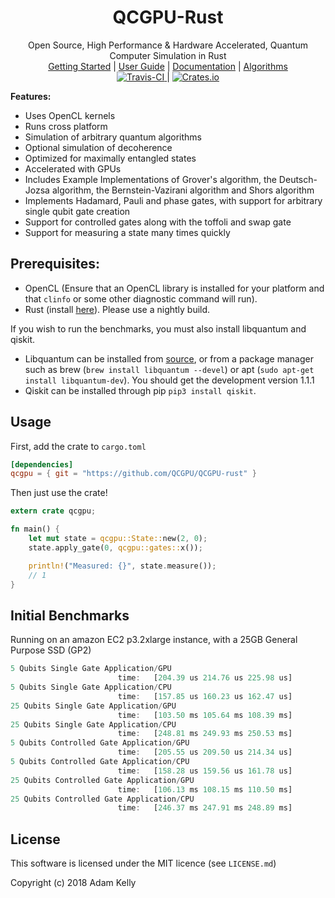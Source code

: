 <h1 align="center">QCGPU-Rust</h1>
<div align="center">Open Source, High Performance & Hardware Accelerated, Quantum Computer Simulation in Rust</div>

<div align="center">
	<a href="https://qcgpu.github.io/qcgpu-rust/book/getting-started.html">Getting Started</a>
    |
    <a href="https://qcgpu.github.io/qcgpu-rust/book/">User Guide</a>
    |
    <a href="https://qcgpu.github.io/qcgpu-rust/doc/qcgpu/index.html">Documentation</a>
    |
    <a href="https://qcgpu.github.io/qcgpu-rust/book/algorithms/algorithms.html">Algorithms</a>
</div>

<div align="center">
	<a href="https://travis-ci.org/qcgpu/qcgpu-rust">
        <img src="https://travis-ci.org/qcgpu/qcgpu-rust.svg?branch=master" alt="Travis-CI">
    </a>
    |
    <a href="https://crates.io/crates/qcgpu">
        <img src="https://img.shields.io/crates/v/qcgpu.svg" alt="Crates.io">
    </a>
</div>

**Features:**

* Uses OpenCL kernels
* Runs cross platform
* Simulation of arbitrary quantum algorithms
* Optional simulation of decoherence
* Optimized for maximally entangled states
* Accelerated with GPUs
* Includes Example Implementations of Grover's algorithm, the Deutsch-Jozsa algorithm, the Bernstein-Vazirani algorithm and Shors algorithm
* Implements Hadamard, Pauli and phase gates, with support for arbitrary single qubit gate creation
* Support for controlled gates along with the toffoli and swap gate
* Support for measuring a state many times quickly

## Prerequisites:
* OpenCL (Ensure that an OpenCL library is installed for your platform and that `clinfo` or some other diagnostic command will run). 
* Rust (install [here](https://www.rustup.rs)). Please use a nightly build.

If you wish to run the benchmarks, you must also install libquantum and qiskit.

* Libquantum can be installed from [source](http://libquantum.de/downloads), or from a package manager such as brew (`brew install libquantum --devel`) or apt (`sudo apt-get install libquantum-dev`). You should get the development version 1.1.1
* Qiskit can be installed through pip `pip3 install qiskit`. 
## Usage

First, add the crate to `cargo.toml`

```toml
[dependencies]
qcgpu = { git = "https://github.com/QCGPU/QCGPU-rust" }
```

Then just use the crate!

```rust
extern crate qcgpu;

fn main() {
    let mut state = qcgpu::State::new(2, 0);
    state.apply_gate(0, qcgpu::gates::x());

    println!("Measured: {}", state.measure());
    // 1
}
```

## Initial Benchmarks

Running on an amazon EC2 p3.2xlarge instance, with a 25GB General Purpose SSD (GP2)

```rust
5 Qubits Single Gate Application/GPU
                        time:   [204.39 us 214.76 us 225.98 us]
5 Qubits Single Gate Application/CPU
                        time:   [157.85 us 160.23 us 162.47 us]
25 Qubits Single Gate Application/GPU
                        time:   [103.50 ms 105.64 ms 108.39 ms]
25 Qubits Single Gate Application/CPU
                        time:   [248.81 ms 249.93 ms 250.53 ms]
5 Qubits Controlled Gate Application/GPU
                        time:   [205.55 us 209.50 us 214.34 us]
5 Qubits Controlled Gate Application/CPU
                        time:   [158.28 us 159.56 us 161.78 us]
25 Qubits Controlled Gate Application/GPU
                        time:   [106.13 ms 108.15 ms 110.50 ms]
25 Qubits Controlled Gate Application/CPU
                        time:   [246.37 ms 247.91 ms 248.89 ms]
```

## License

This software is licensed under the MIT licence (see `LICENSE.md`)

Copyright (c) 2018 Adam Kelly


